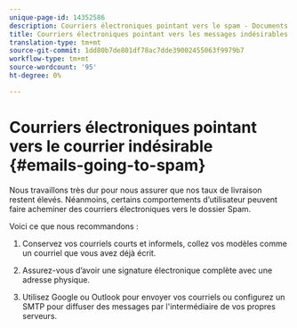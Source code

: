 ```yaml
---
unique-page-id: 14352586
description: Courriers électroniques pointant vers le spam - Documents marketing - Documentation du produit
title: Courriers électroniques pointant vers les messages indésirables
translation-type: tm+mt
source-git-commit: 1dd80b7de801df78ac7dde39002455063f9979b7
workflow-type: tm+mt
source-wordcount: '95'
ht-degree: 0%

---
```



# Courriers électroniques pointant vers le courrier indésirable {#emails-going-to-spam}

Nous travaillons très dur pour nous assurer que nos taux de livraison restent élevés. Néanmoins, certains comportements d’utilisateur peuvent faire acheminer des courriers électroniques vers le dossier Spam.

Voici ce que nous recommandons :

1. Conservez vos courriels courts et informels, collez vos modèles comme un courriel que vous avez déjà écrit.

1. Assurez-vous d’avoir une signature électronique complète avec une adresse physique.

1. Utilisez Google ou Outlook pour envoyer vos courriels ou configurez un SMTP pour diffuser des messages par l&#39;intermédiaire de vos propres serveurs.
